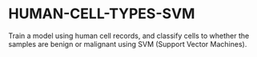 # HUMAN-CELL-TYPES-SVM
Train a model using human cell records, and classify cells to whether the samples are benign or malignant using SVM (Support Vector Machines).
